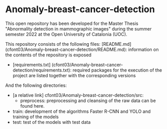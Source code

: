 # Anomaly-breast-cancer-detection

This open repository has been developed for the Master Thesis "Abnormality detection in mammographic images" during the summer semester 2022 at the Open University of Catalonia (UOC). 

This repository consists of the following files:
[README.md] (cfont03/Anomaly-breast-cancer-detection/README.md): information on the contents of the repository is exposed
* [requirements.txt] (cfont03/Anomaly-breast-cancer-detection/requirements.txt): required packages for the execution of the project are listed together with the corresponding versions

And the following directories:
* [a relative link] cfont03/Anomaly-breast-cancer-detection/src: 
    * preprocess: preprocessing and cleansing of the raw data can be found here. 
* train: development of the algorithms Faster R-CNN and YOLO and training of the models
* test: test of the models with test data
